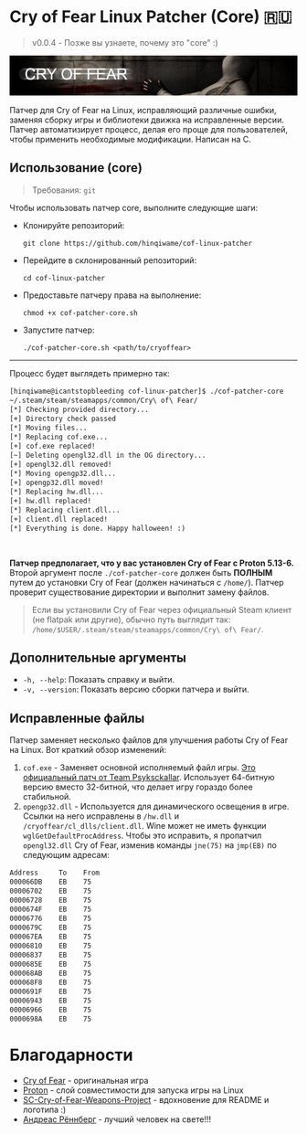 # Cry of Fear Linux Patcher (Core) 🇷🇺
> v0.0.4 - Позже вы узнаете, почему это "core" :)
>
![](/assets/logo.png)

Патчер для Cry of Fear на Linux, исправляющий различные ошибки, заменяя сборку игры и библиотеки движка на исправленные версии. Патчер автоматизирует процесс, делая его проще для пользователей, чтобы применить необходимые модификации. Написан на C.

## Использование (core)
> Требования: `git`
> 
Чтобы использовать патчер core, выполните следующие шаги:
- Клонируйте репозиторий:
  ```
  git clone https://github.com/hinqiwame/cof-linux-patcher
  ```
- Перейдите в склонированный репозиторий:
  ```
  cd cof-linux-patcher
  ```
- Предоставьте патчеру права на выполнение:
  ```
  chmod +x cof-patcher-core.sh
  ```
- Запустите патчер:
  ```
  ./cof-patcher-core.sh <path/to/cryoffear>
  ```
  
---
Процесс будет выглядеть примерно так:
```
[hinqiwame@icantstopbleeding cof-linux-patcher]$ ./cof-patcher-core ~/.steam/steam/steamapps/common/Cry\ of\ Fear/
[*] Checking provided directory...
[+] Directory check passed
[*] Moving files...
[*] Replacing cof.exe...
[+] cof.exe replaced!
[~] Deleting opengl32.dll in the OG directory...
[+] opengl32.dll removed!
[*] Moving opengp32.dll...
[+] opengp32.dll moved!
[*] Replacing hw.dll...
[+] hw.dll replaced!
[*] Replacing client.dll...
[+] client.dll replaced!
[*] Everything is done. Happy halloween! :)
```
<br>

**Патчер предполагает, что у вас установлен Cry of Fear с Proton 5.13-6.** <br>
Второй аргумент после `./cof-patcher-core` должен быть **ПОЛНЫМ** путем до установки Cry of Fear (должен начинаться с `/home/`). Патчер проверит существование директории и выполнит замену файлов. <br>
> Если вы установили Cry of Fear через официальный Steam клиент (не flatpak или другие), обычно путь выглядит так: `/home/$USER/.steam/steam/steamapps/common/Cry\ of\ Fear/`.
>

## Дополнительные аргументы
- `-h, --help`: Показать справку и выйти.
- `-v, --version`: Показать версию сборки патчера и выйти.

## Исправленные файлы
Патчер заменяет несколько файлов для улучшения работы Cry of Fear на Linux. Вот краткий обзор изменений:
1. `cof.exe` - Заменяет основной исполняемый файл игры. [Это официальный патч от Team Psyksckallar](https://www.moddb.com/games/cry-of-fear/downloads/cry-of-fear-crash-patch-for-64-bit-users). Использует 64-битную версию вместо 32-битной, что делает игру гораздо более стабильной.
2. `opengp32.dll` - Используется для динамического освещения в игре. Ссылки на него исправлены в `/hw.dll` и `/cryoffear/cl_dlls/client.dll`. Wine может не иметь функции `wglGetDefaultProcAddress`. Чтобы это исправить, я пропатчил `opengl32.dll` Cry of Fear, изменив команды `jne(75)` на `jmp(EB)` по следующим адресам:
```
Address     To    From
000066DB    EB    75
00006702    EB    75
00006728    EB    75
0000674F    EB    75
00006776    EB    75
0000679C    EB    75
000067EA    EB    75
00006810    EB    75
00006837    EB    75
0000685E    EB    75
000068AB    EB    75
000068F8    EB    75
0000691F    EB    75
00006943    EB    75
00006966    EB    75
0000698A    EB    75
```


# Благодарности
- [Cry of Fear](https://store.steampowered.com/app/223710/Cry_of_Fear/) - оригинальная игра <br>
- [Proton](https://github.com/ValveSoftware/Proton) - слой совместимости для запуска игры на Linux <br>
- [SC-Cry-of-Fear-Weapons-Project](https://github.com/KernCore91/-SC-Cry-of-Fear-Weapons-Project) - вдохновение для README и логотипа :) <br>
- [Андреас Рённберг](https://www.facebook.com/andreas.rumpel.ronnberg) - лучший человек на свете!!!
